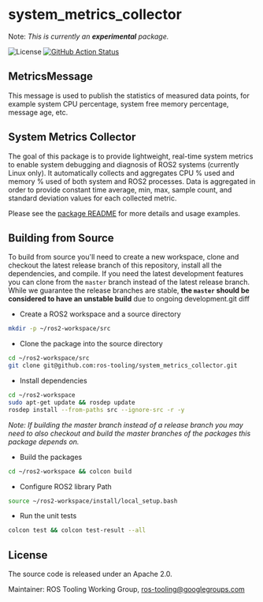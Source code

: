 # system_metrics_collector

Note: _This is currently an **experimental** package._

![License](https://img.shields.io/github/license/ros-tooling/system_metrics_collector)
[![GitHub Action Status](https://github.com/ros-tooling/system_metrics_collector/workflows/Test%20system_metrics_collector/badge.svg)](https://github.com/ros-tooling/system_metrics_collector/actions)

## MetricsMessage

This message is used to publish the statistics of measured data points, for example system CPU percentage,
system free memory percentage, message age, etc.

## System Metrics Collector

The goal of this package is to provide lightweight, real-time system metrics to enable
system debugging and diagnosis of ROS2 systems (currently Linux only). It automatically collects
and aggregates CPU % used and memory % used of both system and ROS2 processes.
Data is aggregated in order to provide constant time average, min, max, sample count,
and standard deviation values for each collected metric.

Please see the [package README](system_metrics_collector/README.md) for more details and usage examples.

## Building from Source

To build from source you'll need to create a new workspace, clone and checkout the latest release branch of
this repository, install all the dependencies, and compile. If you need the latest development features
you can clone from the `master` branch instead of the latest release branch. While we guarantee the release
branches are stable, __the `master` should be considered to have an unstable build__ due to ongoing development.git diff

- Create a ROS2 workspace and a source directory

```sh
mkdir -p ~/ros2-workspace/src
```

- Clone the package into the source directory
```sh
cd ~/ros2-workspace/src
git clone git@github.com:ros-tooling/system_metrics_collector.git
```

- Install dependencies
```sh
cd ~/ros2-workspace
sudo apt-get update && rosdep update
rosdep install --from-paths src --ignore-src -r -y
```

_Note: If building the master branch instead of a release branch you may need to also checkout and build the master branches of the packages this package depends on._

- Build the packages
```sh
cd ~/ros2-workspace && colcon build
```

- Configure ROS2 library Path
```sh
source ~/ros2-workspace/install/local_setup.bash
```

- Run the unit tests
```sh
colcon test && colcon test-result --all
```

## License
The source code is released under an Apache 2.0.

Maintainer: ROS Tooling Working Group, ros-tooling@googlegroups.com
